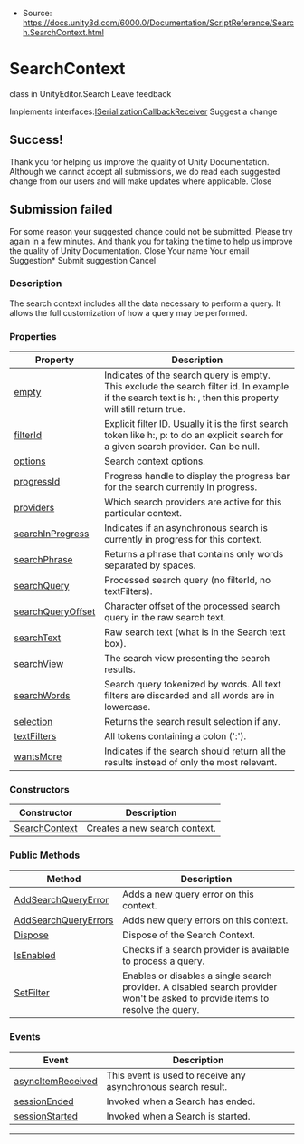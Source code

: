 * Source: https://docs.unity3d.com/6000.0/Documentation/ScriptReference/Search.SearchContext.html

# SearchContext
class in UnityEditor.Search
Leave feedback
  

Implements interfaces:[ISerializationCallbackReceiver](https://docs.unity3d.com/6000.0/Documentation/ScriptReference/ISerializationCallbackReceiver.html)
Suggest a change
## Success!
Thank you for helping us improve the quality of Unity Documentation. Although we cannot accept all submissions, we do read each suggested change from our users and will make updates where applicable.
Close
## Submission failed
For some reason your suggested change could not be submitted. Please <a>try again</a> in a few minutes. And thank you for taking the time to help us improve the quality of Unity Documentation.
Close
Your name Your email Suggestion* Submit suggestion
Cancel
### Description
The search context includes all the data necessary to perform a query. It allows the full customization of how a query may be performed.
### Properties
Property | Description  
---|---  
[empty](https://docs.unity3d.com/6000.0/Documentation/ScriptReference/Search.SearchContext-empty.html) | Indicates of the search query is empty. This exclude the search filter id. In example if the search text is h: , then this property will still return true.  
[filterId](https://docs.unity3d.com/6000.0/Documentation/ScriptReference/Search.SearchContext-filterId.html) | Explicit filter ID. Usually it is the first search token like h:, p: to do an explicit search for a given search provider. Can be null.  
[options](https://docs.unity3d.com/6000.0/Documentation/ScriptReference/Search.SearchContext-options.html) | Search context options.  
[progressId](https://docs.unity3d.com/6000.0/Documentation/ScriptReference/Search.SearchContext-progressId.html) | Progress handle to display the progress bar for the search currently in progress.  
[providers](https://docs.unity3d.com/6000.0/Documentation/ScriptReference/Search.SearchContext-providers.html) | Which search providers are active for this particular context.  
[searchInProgress](https://docs.unity3d.com/6000.0/Documentation/ScriptReference/Search.SearchContext-searchInProgress.html) | Indicates if an asynchronous search is currently in progress for this context.  
[searchPhrase](https://docs.unity3d.com/6000.0/Documentation/ScriptReference/Search.SearchContext-searchPhrase.html) | Returns a phrase that contains only words separated by spaces.  
[searchQuery](https://docs.unity3d.com/6000.0/Documentation/ScriptReference/Search.SearchContext-searchQuery.html) | Processed search query (no filterId, no textFilters).  
[searchQueryOffset](https://docs.unity3d.com/6000.0/Documentation/ScriptReference/Search.SearchContext-searchQueryOffset.html) | Character offset of the processed search query in the raw search text.  
[searchText](https://docs.unity3d.com/6000.0/Documentation/ScriptReference/Search.SearchContext-searchText.html) | Raw search text (what is in the Search text box).  
[searchView](https://docs.unity3d.com/6000.0/Documentation/ScriptReference/Search.SearchContext-searchView.html) | The search view presenting the search results.  
[searchWords](https://docs.unity3d.com/6000.0/Documentation/ScriptReference/Search.SearchContext-searchWords.html) | Search query tokenized by words. All text filters are discarded and all words are in lowercase.  
[selection](https://docs.unity3d.com/6000.0/Documentation/ScriptReference/Search.SearchContext-selection.html) | Returns the search result selection if any.  
[textFilters](https://docs.unity3d.com/6000.0/Documentation/ScriptReference/Search.SearchContext-textFilters.html) | All tokens containing a colon (':').  
[wantsMore](https://docs.unity3d.com/6000.0/Documentation/ScriptReference/Search.SearchContext-wantsMore.html) | Indicates if the search should return all the results instead of only the most relevant.  
### Constructors
Constructor | Description  
---|---  
[SearchContext](https://docs.unity3d.com/6000.0/Documentation/ScriptReference/Search.SearchContext-ctor.html) | Creates a new search context.  
### Public Methods
Method | Description  
---|---  
[AddSearchQueryError](https://docs.unity3d.com/6000.0/Documentation/ScriptReference/Search.SearchContext.AddSearchQueryError.html) | Adds a new query error on this context.  
[AddSearchQueryErrors](https://docs.unity3d.com/6000.0/Documentation/ScriptReference/Search.SearchContext.AddSearchQueryErrors.html) | Adds new query errors on this context.  
[Dispose](https://docs.unity3d.com/6000.0/Documentation/ScriptReference/Search.SearchContext.Dispose.html) | Dispose of the Search Context.  
[IsEnabled](https://docs.unity3d.com/6000.0/Documentation/ScriptReference/Search.SearchContext.IsEnabled.html) | Checks if a search provider is available to process a query.  
[SetFilter](https://docs.unity3d.com/6000.0/Documentation/ScriptReference/Search.SearchContext.SetFilter.html) | Enables or disables a single search provider. A disabled search provider won't be asked to provide items to resolve the query.  
### Events
Event | Description  
---|---  
[asyncItemReceived](https://docs.unity3d.com/6000.0/Documentation/ScriptReference/Search.SearchContext-asyncItemReceived.html) | This event is used to receive any asynchronous search result.  
[sessionEnded](https://docs.unity3d.com/6000.0/Documentation/ScriptReference/Search.SearchContext-sessionEnded.html) | Invoked when a Search has ended.  
[sessionStarted](https://docs.unity3d.com/6000.0/Documentation/ScriptReference/Search.SearchContext-sessionStarted.html) | Invoked when a Search is started.  
* * *
